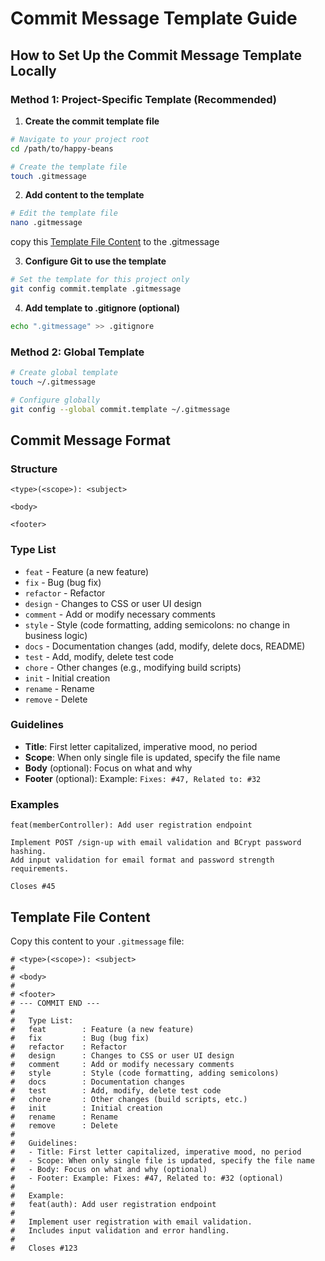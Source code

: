 # Commit Message Template Guide

## How to Set Up the Commit Message Template Locally

### Method 1: Project-Specific Template (Recommended)

1. **Create the commit template file**
```bash
# Navigate to your project root
cd /path/to/happy-beans

# Create the template file
touch .gitmessage
```

2. **Add content to the template**
```bash
# Edit the template file
nano .gitmessage
```
copy this [Template File Content](#template-file-content) to the .gitmessage

3. **Configure Git to use the template**
```bash
# Set the template for this project only
git config commit.template .gitmessage
```

4. **Add template to .gitignore (optional)**
```bash
echo ".gitmessage" >> .gitignore
```

### Method 2: Global Template
```bash
# Create global template
touch ~/.gitmessage

# Configure globally
git config --global commit.template ~/.gitmessage
```

## Commit Message Format

### Structure
```
<type>(<scope>): <subject>

<body>

<footer>
```

### Type List
- `feat` - Feature (a new feature)
- `fix` - Bug (bug fix)
- `refactor` - Refactor
- `design` - Changes to CSS or user UI design
- `comment` - Add or modify necessary comments
- `style` - Style (code formatting, adding semicolons: no change in business logic)
- `docs` - Documentation changes (add, modify, delete docs, README)
- `test` - Add, modify, delete test code
- `chore` - Other changes (e.g., modifying build scripts)
- `init` - Initial creation
- `rename` - Rename
- `remove` - Delete

### Guidelines
- **Title**: First letter capitalized, imperative mood, no period
- **Scope**: When only single file is updated, specify the file name
- **Body** (optional): Focus on what and why
- **Footer** (optional): Example: `Fixes: #47, Related to: #32`

### Examples
```
feat(memberController): Add user registration endpoint

Implement POST /sign-up with email validation and BCrypt password hashing.
Add input validation for email format and password strength requirements.

Closes #45
```

## Template File Content

Copy this content to your `.gitmessage` file:

```
# <type>(<scope>): <subject>
#
# <body>
#
# <footer>
# --- COMMIT END ---
#
#   Type List:
#   feat        : Feature (a new feature)
#   fix         : Bug (bug fix)
#   refactor    : Refactor
#   design      : Changes to CSS or user UI design
#   comment     : Add or modify necessary comments
#   style       : Style (code formatting, adding semicolons)
#   docs        : Documentation changes
#   test        : Add, modify, delete test code
#   chore       : Other changes (build scripts, etc.)
#   init        : Initial creation
#   rename      : Rename
#   remove      : Delete
#
#   Guidelines:
#   - Title: First letter capitalized, imperative mood, no period
#   - Scope: When only single file is updated, specify the file name
#   - Body: Focus on what and why (optional)
#   - Footer: Example: Fixes: #47, Related to: #32 (optional)
#
#   Example:
#   feat(auth): Add user registration endpoint
#
#   Implement user registration with email validation.
#   Includes input validation and error handling.
#
#   Closes #123
```
